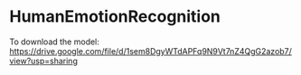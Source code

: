 # HumanEmotionRecognition

To download the model:
https://drive.google.com/file/d/1sem8DgyWTdAPFq9N9Vt7nZ4QgG2azob7/view?usp=sharing
